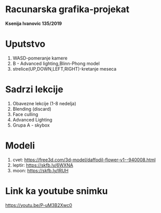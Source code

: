 # Racunarska grafika-projekat

**Ksenija Ivanovic 135/2019**
# Uputstvo
1. WASD-pomeranje kamere
2. B - Advanced lighting,Blinn-Phong model 
3. strelice(UP,DOWN,LEFT,RIGHT)-kretanje meseca

# Sadrzi lekcije
1. Obavezne lekcije (1-8 nedelja)
2. Blending (discard)
3. Face culling
4. Advanced Lighting
5. Grupa A - skybox


# Modeli
1. cvet: https://free3d.com/3d-model/daffodil-flower-v1--940008.html
2. leptir: https://skfb.ly/6WXNA
3. moon: https://skfb.ly/IRUH



# Link ka youtube snimku

https://youtu.be/P-uM3B2Xwc0